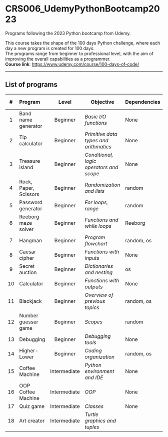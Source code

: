# CRS006_UdemyPythonBootcamp2023
Programs following the 2023 Python bootcamp from Udemy.

This course takes the shape of the 100 days Python challenge, where each day a new program is created for 100 days.<br>
The programs range from beginner to professional level, with the aim of improving the overall capabilities as a programmer.<br>
<b>Course link</b>: https://www.udemy.com/course/100-days-of-code/

---
## List of programs
|  # | Program               | Level        | Objective                                     | Dependencies | Completion date |
|:--:|:----------------------|:------------:|-----------------------------------------------|--------------|:---------------:|
|  1 | Band name generator   | Beginner     | <i>Basic I/O functions</i>                    | None         | *12/10/23*      |
|  2 | Tip calculator        | Beginner     | <i>Primitive data types and arithmatics</i>   | None         | *13/10/23*      |
|  3 | Treasure island       | Beginner     | <i>Conditional, logic operators and scope</i> | None         | *14/10/23*      |
|  4 | Rock, Paper, Scissors | Beginner     | <i>Randomization and lists</i>                | random       | *15/10/23*      |
|  5 | Password generator    | Beginner     | <i>For loops, range</i>                       | random       | *16/10/23*      |
|  6 | Reeborg maze solver   | Beginner     | <i>Functions and while loops</i>              | Reeborg      | *18/10/23*      |
|  7 | Hangman               | Beginner     | <i>Program flowchart</i>                      | random, os   | *19/10/23*      |
|  8 | Caesar cipher         | Beginner     | <i>Functions with inputs</i>                  | None         | *20/10/23*      |
|  9 | Secret auction        | Beginner     | <i>Dictionaries and nesting</i>               | os           | *21/10/23*      |
| 10 | Calculator            | Beginner     | <i>Functions with outputs</i>                 | None         | *22/10/23*      |
| 11 | Blackjack             | Beginner     | <i>Overview of previous topics</i>            | random, os   | *24/10/23*      |
| 12 | Number guesser game   | Beginner     | <i>Scopes</i>                                 | random       | *25/10/23*      |
| 13 | Debugging             | Beginner     | <i>Debugging tools</i>                        | None         | *26/10/23*      |
| 14 | Higher-Lower          | Beginner     | <i>Coding organization</i>                    | random, os   | *28/10/23*      |
| 15 | Coffee Machine        | Intermediate | <i>Python environment and IDE</i>             | None         | *29/10/23*      |
| 16 | OOP Coffee Machine    | Intermediate | <i>OOP</i>                                    | None         | *30/10/23*      |
| 17 | Quiz game             | Intermediate | <i>Classes</i>                                | None         | *31/10/23*      |
| 18 | Art creator           | Intermediate | <i>Turtle graphics and tuples</i>             | | |